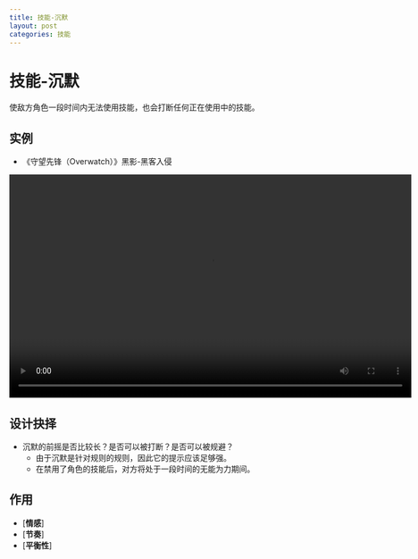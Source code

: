 ```yaml
---
title: 技能-沉默
layout: post
categories: 技能
---
```


# 技能-沉默
使敌方角色一段时间内无法使用技能，也会打断任何正在使用中的技能。

## 实例

- 《守望先锋（Overwatch）》黑影-黑客入侵

<video width="720" height="400" controls>
    <source src="/videos/黑影-黑客入侵.mp4" type="video/mp4">
</video>

## 设计抉择
- 沉默的前摇是否比较长？是否可以被打断？是否可以被规避？
    - 由于沉默是针对规则的规则，因此它的提示应该足够强。
    - 在禁用了角色的技能后，对方将处于一段时间的无能为力期间。

## 作用
- [**情感**]
- [**节奏**]
- [**平衡性**]
